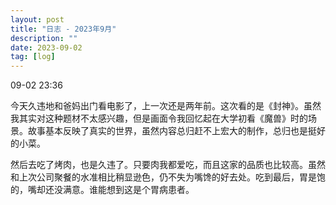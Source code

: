 ```yaml
---
layout: post
title: "日志 - 2023年9月"
description: ""
date: 2023-09-02
tag: [log]
---
```

09-02 23:36

今天久违地和爸妈出门看电影了，上一次还是两年前。这次看的是《封神》。虽然我其实对这种题材不太感兴趣，但是画面令我回忆起在大学初看《魔兽》时的场景。故事基本反映了真实的世界，虽然内容总归赶不上宏大的制作，总归也是挺好的小菜。

然后去吃了烤肉，也是久违了。只要肉我都爱吃，而且这家的品质也比较高。虽然和上次公司聚餐的水准相比稍显逊色，仍不失为嘴馋的好去处。吃到最后，胃是饱的，嘴却还没满意。谁能想到这是个胃病患者。